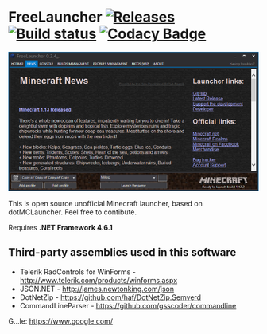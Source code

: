 # FreeLauncher [![Releases](https://img.shields.io/github/release/dedepete/FreeLauncher.svg)](https://github.com/dedepete/FreeLauncher/releases/latest) [![Build status](https://ci.appveyor.com/api/projects/status/bmha8jjjrptoa76j?svg=true)](https://ci.appveyor.com/project/dedepete/freelauncher) [![Codacy Badge](https://api.codacy.com/project/badge/Grade/a7a3d1a5f28c47bdba124f126892f4d5)](https://www.codacy.com/app/dedepete/FreeLauncher?utm_source=github.com&amp;utm_medium=referral&amp;utm_content=dedepete/FreeLauncher&amp;utm_campaign=Badge_Grade)

![Screenshot](.github/assets/wiki/screenshots/scr_023_01.png)

This is open source unofficial Minecraft launcher, based on dotMCLauncher. Feel free to contibute.

Requires **.NET Framework 4.6.1**

## Third-party assemblies used in this software
* Telerik RadControls for WinForms - http://www.telerik.com/products/winforms.aspx
* JSON.NET                         - http://james.newtonking.com/json
* DotNetZip                        - https://github.com/haf/DotNetZip.Semverd
* CommandLineParser                - https://github.com/gsscoder/commandline

G...le: https://www.google.com/
